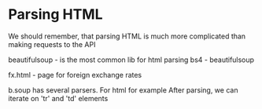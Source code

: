 # Parsing HTML
We should remember, that parsing HTML is much more complicated than making requests to the API

beautifulsoup - is the most common lib for html parsing
bs4 - beautifulsoup

fx.html - page for foreign exchange rates

b.soup has several parsers. For html for example
After parsing, we can iterate on 'tr' and 'td' elements

